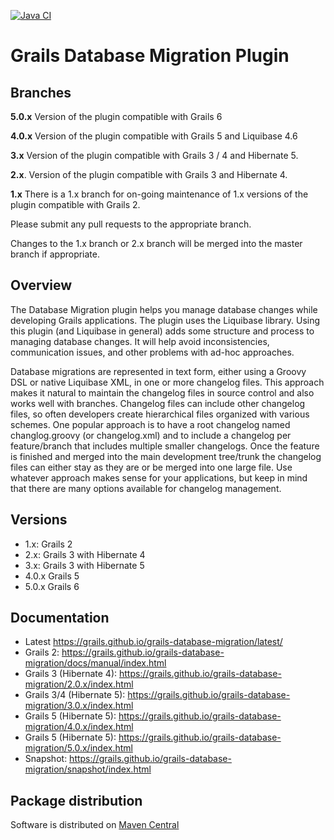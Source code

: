 [![Java CI](https://github.com/grails/grails-database-migration/actions/workflows/gradle.yml/badge.svg)](https://github.com/grails/grails-database-migration/actions/workflows/gradle.yml)

# Grails Database Migration Plugin

## Branches

**5.0.x** Version of the plugin compatible with Grails 6

**4.0.x** Version of the plugin compatible with Grails 5 and Liquibase 4.6

**3.x** Version of the plugin compatible with Grails 3 / 4 and Hibernate 5.

**2.x**. Version of the plugin compatible with Grails 3 and Hibernate 4.

**1.x** There is a 1.x branch for on-going maintenance of 1.x versions of the plugin compatible with Grails 2. 

Please submit any pull requests to the appropriate branch.  

Changes to the 1.x branch or 2.x branch will be merged into the master branch if appropriate.

## Overview

The Database Migration plugin helps you manage database changes while developing Grails applications. The plugin uses the Liquibase library. Using this plugin (and Liquibase in general) adds some structure and process to managing database changes. It will help avoid inconsistencies, communication issues, and other problems with ad-hoc approaches.

Database migrations are represented in text form, either using a Groovy DSL or native Liquibase XML, in one or more changelog files. This approach makes it natural to maintain the changelog files in source control and also works well with branches. Changelog files can include other changelog files, so often developers create hierarchical files organized with various schemes.
One popular approach is to have a root changelog named changlog.groovy (or changelog.xml) and to include a changelog per feature/branch that includes multiple smaller changelogs. Once the feature is finished and merged into the main development tree/trunk the changelog files can either stay as they are or be merged into one large file. Use whatever approach makes sense for your applications, but keep in mind that there are many options available for changelog management.

## Versions
* 1.x: Grails 2
* 2.x: Grails 3 with Hibernate 4
* 3.x: Grails 3 with Hibernate 5
* 4.0.x Grails 5
* 5.0.x Grails 6

## Documentation
* Latest https://grails.github.io/grails-database-migration/latest/
* Grails 2: https://grails.github.io/grails-database-migration/docs/manual/index.html
* Grails 3 (Hibernate 4): https://grails.github.io/grails-database-migration/2.0.x/index.html
* Grails 3/4 (Hibernate 5): https://grails.github.io/grails-database-migration/3.0.x/index.html
* Grails 5 (Hibernate 5): https://grails.github.io/grails-database-migration/4.0.x/index.html
* Grails 5 (Hibernate 5): https://grails.github.io/grails-database-migration/5.0.x/index.html
* Snapshot: https://grails.github.io/grails-database-migration/snapshot/index.html


## Package distribution

Software is distributed on [Maven Central](https://mvnrepository.com/artifact/org.grails.plugins/database-migration)
